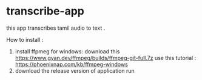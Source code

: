 # transcribe-app

this app transcribes tamil audio to text .

How to install : 
1) install ffpmeg
  for windows: 
   download this https://www.gyan.dev/ffmpeg/builds/ffmpeg-git-full.7z
   use this tutorial : https://phoenixnap.com/kb/ffmpeg-windows
2) download the release version of application
  run
  

